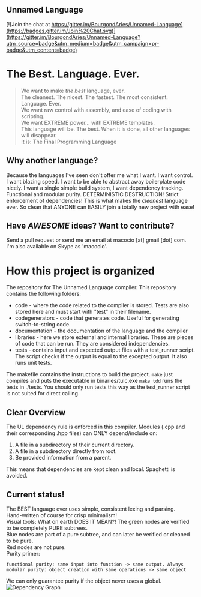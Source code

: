 ## Unnamed Language ##

[![Join the chat at https://gitter.im/BourgondAries/Unnamed-Language](https://badges.gitter.im/Join%20Chat.svg)](https://gitter.im/BourgondAries/Unnamed-Language?utm_source=badge&utm_medium=badge&utm_campaign=pr-badge&utm_content=badge)

# The Best. Language. Ever.
>We want to make _the best_ language, ever.  
The cleanest. The nicest. The fastest. The most consistent. Language. Ever.  
We want raw control with assembly, and ease of coding with scripting.  
We want EXTREME power... with EXTREME templates.  
This language will be. The best. When it is done, all other languages will disappear.  
It is: The Final Programming Language

## Why another language?

Because the languages I've seen don't offer me what I want. I want control. I want blazing speed.
I want to be able to abstract away boilerplate code nicely. I want a single simple build system,
I want dependency tracking. Functional and modular purity. DETERMINISTIC DESTRUCTION!
Strict enforcement of dependencies!
This is what makes the _cleanest_ language ever. So clean that ANYONE can EASILY join a
totally new project with ease!

## Have *AWESOME* ideas? Want to contribute?

Send a pull request or send me an email at macocio [at] gmail [dot] com.  
I'm also available on Skype as 'macocio'.  

# How this project is organized

The repository for The Unnamed Language compiler. This repository contains the following folders:
* code - where the code related to the compiler is stored. Tests are also stored here and must start with "test" in their filename.
* codegenerators - code that generates code. Useful for generating switch-to-string code.
* documentation - the documentation of the language and the compiler
* libraries - here we store external and internal libraries. These are pieces of code that can be run. They are considered independencies.
* tests - contains input and expected output files with a test_runner script. The script checks if the output is equal to the excepted output. It also runs unit tests.

The makefile contains the instructions to build the project.
`make` just compiles and puts the executable in binaries/tulc.exe
`make tdd` runs the tests in ./tests. You should only run tests this way as the test_runner script is not suited for direct calling.

## Clear Overview
The UL dependency rule is enforced in this compiler. Modules (.cpp and their
corresponding .hpp files) can ONLY depend/include on:

1. A file in a subdirectory of their current directory.
2. A file in a subdirectory directly from root.
3. Be provided information from a parent.

This means that dependencies are kept clean and local. Spaghetti is avoided.

## Current status!
The BEST language ever uses simple, consistent lexing and parsing.  
Hand-written of course for crisp minimalism!  
Visual tools:
What on earth DOES IT MEAN?!
The green nodes are verified to be completely PURE subtrees.  
Blue nodes are part of a pure subtree, and can later be verified or
cleaned to be pure.  
Red nodes are not pure.  
Purity primer:  
```
functional purity: same input into function -> same output. Always  
modular purity: object creation with same operations -> same object
```
We can only guarantee purity if the object never uses a global.  
![Dependency Graph](http://puu.sh/j53Oe/f02ecda62c.png)
